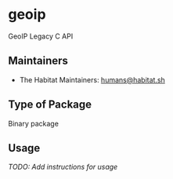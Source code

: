 # geoip

GeoIP Legacy C API

## Maintainers

* The Habitat Maintainers: <humans@habitat.sh>

## Type of Package

Binary package

## Usage

*TODO: Add instructions for usage*
